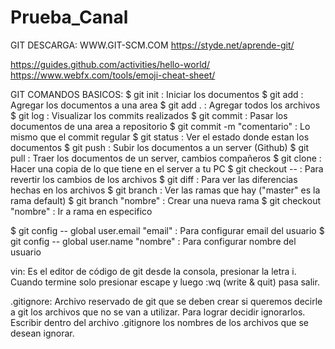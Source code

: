 # Prueba_Canal

GIT DESCARGA: WWW.GIT-SCM.COM
https://styde.net/aprende-git/

https://guides.github.com/activities/hello-world/
https://www.webfx.com/tools/emoji-cheat-sheet/

GIT COMANDOS BASICOS:
$ git init : Iniciar los documentos
$ git add <file> : Agregar los documentos a una area
$ git add . : Agregar todos los archivos
$ git log : Visualizar los commits realizados
$ git commit : Pasar los documentos de una area a repositorio 
$ git commit -m "comentario" : Lo mismo que el commit regular
$ git status : Ver el estado donde estan los documentos
$ git push : Subir los documentos a un server (Github)
$ git pull : Traer los documentos de un server, cambios compañeros
$ git clone : Hacer una copia de lo que tiene en el server a tu PC
$ git checkout -- <file> : Para revertir los cambios de los archivos
$ git diff <file> : Para ver las diferencias hechas en los archivos
$ git branch : Ver las ramas que hay ("master" es la rama default)
$ git branch "nombre" : Crear una nueva rama
$ git checkout "nombre" : Ir a rama en especifico 

$  git config -- global user.email "email" : Para configurar email del usuario
$  git config -- global user.name "nombre" : Para configurar nombre del usuario

vin: Es el editor de código de git desde la consola, presionar la letra i.
Cuando termine solo presionar escape y luego :wq (write & quit) pasa salir.

.gitignore: Archivo reservado de git que se deben crear si queremos decirle a git los archivos que no se van a utilizar.
Para lograr decidir ignorarlos. Escribir dentro del archivo .gitignore los nombres de los archivos que se desean ignorar.
